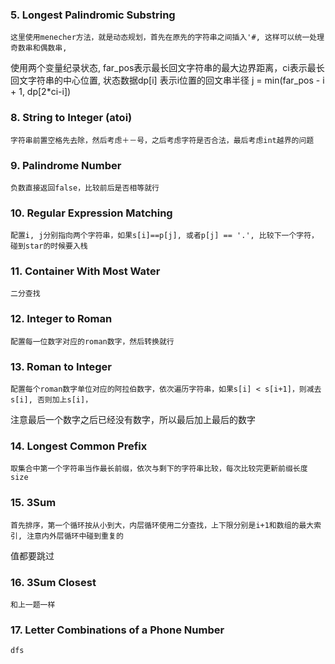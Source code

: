 ### 5. Longest Palindromic Substring
	这里使用menecher方法，就是动态规划，首先在原先的字符串之间插入'#, 这样可以统一处理奇数串和偶数串, 
使用两个变量纪录状态, far_pos表示最长回文字符串的最大边界距离，ci表示最长回文字符串的中心位置, 状态数据dp[i]
表示i位置的回文串半径 j = min(far_pos - i + 1, dp[2*ci-i])


### 8. String to Integer (atoi)
	字符串前置空格先去除，然后考虑＋－号，之后考虑字符是否合法，最后考虑int越界的问题

### 9. Palindrome Number
	负数直接返回false，比较前后是否相等就行	

### 10. Regular Expression Matching 
	配置i, j分别指向两个字符串，如果s[i]==p[j], 或者p[j] == '.', 比较下一个字符，碰到star的时候要入栈

### 11. Container With Most Water
	二分查找

### 12. Integer to Roman 
	配置每一位数字对应的roman数字，然后转换就行

### 13. Roman to Integer 
	配置每个roman数字单位对应的阿拉伯数字，依次遍历字符串，如果s[i] < s[i+1]，则减去s[i], 否则加上s[i]，
注意最后一个数字之后已经没有数字，所以最后加上最后的数字

### 14. Longest Common Prefix 
	取集合中第一个字符串当作最长前缀，依次与剩下的字符串比较，每次比较完更新前缀长度size

### 15. 3Sum 
	首先排序，第一个循环按从小到大，内层循环使用二分查找，上下限分别是i+1和数组的最大索引, 注意内外层循环中碰到重复的
值都要跳过

### 16. 3Sum Closest
	和上一题一样

### 17. Letter Combinations of a Phone Number 
	dfs